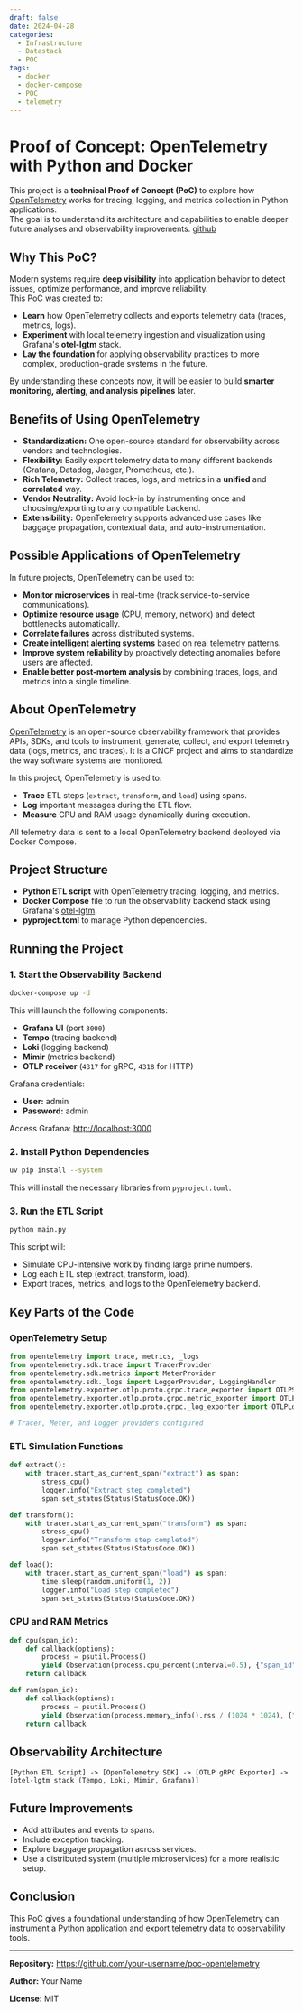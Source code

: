 ```yaml
---
draft: false
date: 2024-04-28
categories:
  - Infrastructure
  - Datastack
  - POC
tags:
  - docker
  - docker-compose
  - POC
  - telemetry
---
```


# Proof of Concept: OpenTelemetry with Python and Docker

This project is a **technical Proof of Concept (PoC)** to explore how [OpenTelemetry](https://opentelemetry.io/) works for tracing, logging, and metrics collection in Python applications.  
The goal is to understand its architecture and capabilities to enable deeper future analyses and observability improvements.
[github](https://github.com/kleber-yokota/poc-opentelemtry)

## Why This PoC?

Modern systems require **deep visibility** into application behavior to detect issues, optimize performance, and improve reliability.  
This PoC was created to:

<!-- more -->

- **Learn** how OpenTelemetry collects and exports telemetry data (traces, metrics, logs).
- **Experiment** with local telemetry ingestion and visualization using Grafana's **otel-lgtm** stack.
- **Lay the foundation** for applying observability practices to more complex, production-grade systems in the future.

By understanding these concepts now, it will be easier to build **smarter monitoring, alerting, and analysis pipelines** later.

## Benefits of Using OpenTelemetry

- **Standardization:** One open-source standard for observability across vendors and technologies.
- **Flexibility:** Easily export telemetry data to many different backends (Grafana, Datadog, Jaeger, Prometheus, etc.).
- **Rich Telemetry:** Collect traces, logs, and metrics in a **unified** and **correlated** way.
- **Vendor Neutrality:** Avoid lock-in by instrumenting once and choosing/exporting to any compatible backend.
- **Extensibility:** OpenTelemetry supports advanced use cases like baggage propagation, contextual data, and auto-instrumentation.

## Possible Applications of OpenTelemetry

In future projects, OpenTelemetry can be used to:

- **Monitor microservices** in real-time (track service-to-service communications).
- **Optimize resource usage** (CPU, memory, network) and detect bottlenecks automatically.
- **Correlate failures** across distributed systems.
- **Create intelligent alerting systems** based on real telemetry patterns.
- **Improve system reliability** by proactively detecting anomalies before users are affected.
- **Enable better post-mortem analysis** by combining traces, logs, and metrics into a single timeline.

## About OpenTelemetry

[OpenTelemetry](https://opentelemetry.io/) is an open-source observability framework that provides APIs, SDKs, and tools to instrument, generate, collect, and export telemetry data (logs, metrics, and traces).
It is a CNCF project and aims to standardize the way software systems are monitored.

In this project, OpenTelemetry is used to:

- **Trace** ETL steps (`extract`, `transform`, and `load`) using spans.
- **Log** important messages during the ETL flow.
- **Measure** CPU and RAM usage dynamically during execution.

All telemetry data is sent to a local OpenTelemetry backend deployed via Docker Compose.

## Project Structure

- **Python ETL script** with OpenTelemetry tracing, logging, and metrics.
- **Docker Compose** file to run the observability backend stack using Grafana's [otel-lgtm](https://grafana.com/blog/2023/09/13/announcing-otel-lgtm-the-easiest-way-to-get-logs-metrics-and-traces-from-opentelemetry/).
- **pyproject.toml** to manage Python dependencies.

## Running the Project

### 1. Start the Observability Backend

```bash
docker-compose up -d
```

This will launch the following components:

- **Grafana UI** (port `3000`)
- **Tempo** (tracing backend)
- **Loki** (logging backend)
- **Mimir** (metrics backend)
- **OTLP receiver** (`4317` for gRPC, `4318` for HTTP)

Grafana credentials:
- **User:** admin
- **Password:** admin

Access Grafana: [http://localhost:3000](http://localhost:3000)

### 2. Install Python Dependencies

```bash
uv pip install --system
```

This will install the necessary libraries from `pyproject.toml`.

### 3. Run the ETL Script

```bash
python main.py
```

This script will:
- Simulate CPU-intensive work by finding large prime numbers.
- Log each ETL step (extract, transform, load).
- Export traces, metrics, and logs to the OpenTelemetry backend.

## Key Parts of the Code

### OpenTelemetry Setup

```python
from opentelemetry import trace, metrics, _logs
from opentelemetry.sdk.trace import TracerProvider
from opentelemetry.sdk.metrics import MeterProvider
from opentelemetry.sdk._logs import LoggerProvider, LoggingHandler
from opentelemetry.exporter.otlp.proto.grpc.trace_exporter import OTLPSpanExporter
from opentelemetry.exporter.otlp.proto.grpc.metric_exporter import OTLPMetricExporter
from opentelemetry.exporter.otlp.proto.grpc._log_exporter import OTLPLogExporter

# Tracer, Meter, and Logger providers configured
```

### ETL Simulation Functions

```python
def extract():
    with tracer.start_as_current_span("extract") as span:
        stress_cpu()
        logger.info("Extract step completed")
        span.set_status(Status(StatusCode.OK))

def transform():
    with tracer.start_as_current_span("transform") as span:
        stress_cpu()
        logger.info("Transform step completed")
        span.set_status(Status(StatusCode.OK))

def load():
    with tracer.start_as_current_span("load") as span:
        time.sleep(random.uniform(1, 2))
        logger.info("Load step completed")
        span.set_status(Status(StatusCode.OK))
```

### CPU and RAM Metrics

```python
def cpu(span_id):
    def callback(options):
        process = psutil.Process()
        yield Observation(process.cpu_percent(interval=0.5), {"span_id": span_id})
    return callback

def ram(span_id):
    def callback(options):
        process = psutil.Process()
        yield Observation(process.memory_info().rss / (1024 * 1024), {"span_id": span_id})
    return callback
```

## Observability Architecture

```plaintext
[Python ETL Script] -> [OpenTelemetry SDK] -> [OTLP gRPC Exporter] -> [otel-lgtm stack (Tempo, Loki, Mimir, Grafana)]
```

## Future Improvements
- Add attributes and events to spans.
- Include exception tracking.
- Explore baggage propagation across services.
- Use a distributed system (multiple microservices) for a more realistic setup.

## Conclusion

This PoC gives a foundational understanding of how OpenTelemetry can instrument a Python application and export telemetry data to observability tools.

---

**Repository:** https://github.com/your-username/poc-opentelemetry

**Author:** Your Name

**License:** MIT
